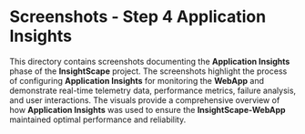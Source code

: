 # Screenshots - Step 4 Application Insights

This directory contains screenshots documenting the **Application Insights** phase of the **InsightScape** project. The screenshots highlight the process of configuring **Application Insights** for monitoring the **WebApp** and demonstrate real-time telemetry data, performance metrics, failure analysis, and user interactions. The visuals provide a comprehensive overview of how **Application Insights** was used to ensure the **InsightScape-WebApp** maintained optimal performance and reliability.
